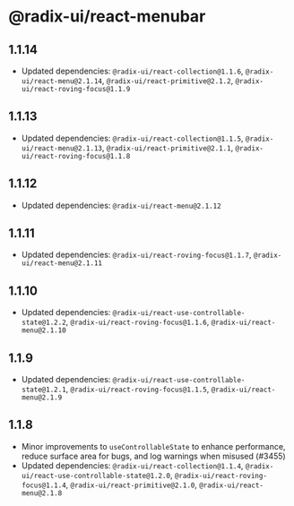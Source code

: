 # @radix-ui/react-menubar

## 1.1.14

- Updated dependencies: `@radix-ui/react-collection@1.1.6`, `@radix-ui/react-menu@2.1.14`, `@radix-ui/react-primitive@2.1.2`, `@radix-ui/react-roving-focus@1.1.9`

## 1.1.13

- Updated dependencies: `@radix-ui/react-collection@1.1.5`, `@radix-ui/react-menu@2.1.13`, `@radix-ui/react-primitive@2.1.1`, `@radix-ui/react-roving-focus@1.1.8`

## 1.1.12

- Updated dependencies: `@radix-ui/react-menu@2.1.12`

## 1.1.11

- Updated dependencies: `@radix-ui/react-roving-focus@1.1.7`, `@radix-ui/react-menu@2.1.11`

## 1.1.10

- Updated dependencies: `@radix-ui/react-use-controllable-state@1.2.2`, `@radix-ui/react-roving-focus@1.1.6`, `@radix-ui/react-menu@2.1.10`

## 1.1.9

- Updated dependencies: `@radix-ui/react-use-controllable-state@1.2.1`, `@radix-ui/react-roving-focus@1.1.5`, `@radix-ui/react-menu@2.1.9`

## 1.1.8

- Minor improvements to `useControllableState` to enhance performance, reduce surface area for bugs, and log warnings when misused (#3455)
- Updated dependencies: `@radix-ui/react-collection@1.1.4`, `@radix-ui/react-use-controllable-state@1.2.0`, `@radix-ui/react-roving-focus@1.1.4`, `@radix-ui/react-primitive@2.1.0`, `@radix-ui/react-menu@2.1.8`
